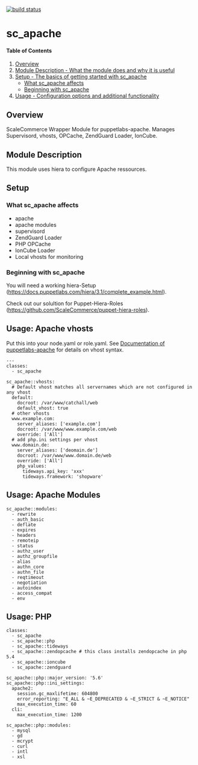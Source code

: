 [![build status](https://gitlab.scale.sc/sc-puppet/puppet-sc_apache/badges/master/build.svg)](https://gitlab.scale.sc/sc-puppet/puppet-sc_apache/commits/master)

# sc_apache

#### Table of Contents

1. [Overview](#overview)
2. [Module Description - What the module does and why it is useful](#module-description)
3. [Setup - The basics of getting started with sc_apache](#setup)
    * [What sc_apache affects](#what-sc_apache-affects)
    * [Beginning with sc_apache](#beginning-with-sc_apache)
4. [Usage - Configuration options and additional functionality](#usage)

## Overview

ScaleCommerce Wrapper Module for puppetlabs-apache. Manages Supervisord, vhosts, OPCache, ZendGuard Loader, IonCube.

## Module Description

This module uses hiera to configure Apache ressources.

## Setup

### What sc_apache affects

* apache
* apache modules
* supervisord
* ZendGuard Loader
* PHP OPCache
* IonCube Loader
* Local vhosts for monitoring


### Beginning with sc_apache

You will need a working hiera-Setup (https://docs.puppetlabs.com/hiera/3.1/complete_example.html).

Check out our solultion for Puppet-Hiera-Roles (https://github.com/ScaleCommerce/puppet-hiera-roles).

## Usage: Apache vhosts

Put this into your node.yaml or role.yaml. See [Documentation of puppetlabs-apache](https://github.com/puppetlabs/puppetlabs-apache) for details on vhost syntax.
```
---
classes:
  - sc_apache

sc_apache::vhosts:
  # Default vhost matches all servernames which are not configured in any vhost
  default:
    docroot: /var/www/catchall/web
    default_vhost: true
  # other vhosts
  www.example.com:
    server_aliases: ['example.com']
    docroot: /var/www/www.example.com/web
    override: ['All']
  # add php.ini settings per vhost
  www.domain.de:
    server_aliases: ['deomain.de']
    docroot: /var/www/www.domain.de/web
    override: ['All']
    php_values:
      tideways.api_key: 'xxx'
      tideways.framework: 'shopware'
```

## Usage: Apache Modules
```
sc_apache::modules:
  - rewrite
  - auth_basic
  - deflate
  - expires
  - headers
  - remoteip
  - status
  - authz_user
  - authz_groupfile
  - alias
  - authn_core
  - authn_file
  - reqtimeout
  - negotiation
  - autoindex
  - access_compat
  - env
```

## Usage: PHP

```
classes:
  - sc_apache
  - sc_apache::php
  - sc_apache::tideways
  - sc_apache::zendopcache # this class installs zendopcache in php 5.4
  - sc_apache::ioncube
  - sc_apache::zendguard

sc_apache::php::major_version: '5.6'
sc_apache::php::ini_settings:
  apache2:
    session.gc_maxlifetime: 604800
    error_reporting: "E_ALL & ~E_DEPRECATED & ~E_STRICT & ~E_NOTICE"
    max_execution_time: 60
  cli:
    max_execution_time: 1200

sc_apache::php::modules:
  - mysql
  - gd
  - mcrypt
  - curl
  - intl
  - xsl
```
